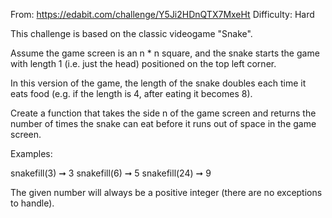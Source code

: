 From: https://edabit.com/challenge/Y5Ji2HDnQTX7MxeHt
Difficulty: Hard


This challenge is based on the classic videogame "Snake".

Assume the game screen is an n * n square, and the snake starts the game with length 1 (i.e. just the head) positioned on the top left corner.

In this version of the game, the length of the snake doubles each time it eats food (e.g. if the length is 4, after eating it becomes 8).

Create a function that takes the side n of the game screen and returns the number of times the snake can eat before it runs out of space in the game screen.

Examples:

snakefill(3) ➞ 3
snakefill(6) ➞ 5
snakefill(24) ➞ 9

The given number will always be a positive integer (there are no exceptions to handle).